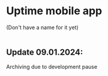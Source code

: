 # Uptime mobile app
(Don't have a name for it yet)
<br> <br>
## Update 09.01.2024:
Archiving due to development pause
